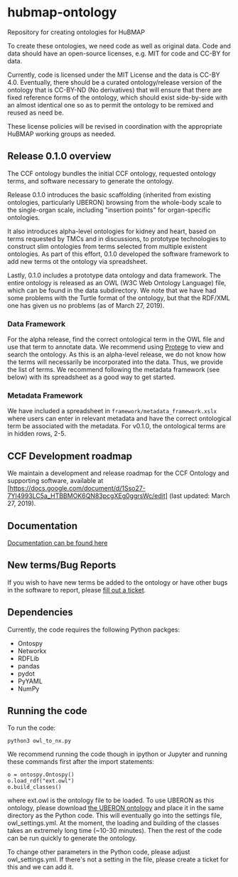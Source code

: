 # hubmap-ontology
Repository for creating ontologies for HuBMAP

To create these ontologies, we need code as well as original data. Code and data should have an open-source licenses, e.g. MIT for code and CC-BY for data.

Currently, code is licensed under the MIT License and the data is CC-BY 4.0. Eventually, there should be a curated ontology/release version of the ontology that is CC-BY-ND (No derivatives) that will ensure that there are fixed reference forms of the ontology, which should exist side-by-side with an almost identical one so as to permit the ontology to be remixed and reused as need be.

These license policies will be revised in coordination with the appropriate HuBMAP working groups as needed. 

## Release 0.1.0 overview 
The CCF ontology bundles the initial CCF ontology, requested ontology terms, and software necessary to generate the ontology. 

Release 0.1.0 introduces the basic scaffolding (inherited from existing ontologies, particularly UBERON) browsing from the whole-body scale to the single-organ scale, including "insertion points" for organ-specific ontologies. 

It also introduces alpha-level ontologies for kidney and heart, based on terms requested by TMCs and in discussions, to prototype technologies to construct slim ontologies from terms selected from multiple existent ontologies.
As part of this effort, 0.1.0 developed the software framework to add new terms ot the ontology via spreadsheet. 

Lastly, 0.1.0 includes a prototype data ontology and data framework.
The entire ontology is released as an OWL (W3C Web Ontology Language) file, which can be found in the data subdirectory.
We note that we have had some problems with the Turtle format of the ontology, but that the RDF/XML one has given us no problems (as of March 27, 2019).

### Data Framework

For the alpha release, find the correct ontological term in the OWL file and use that term to annotate data. We recommend using [Protege](https://protege.stanford.edu/products.php#desktop-protege) to view and search the ontology.
As this is an alpha-level release, we do not know how the terms will necessarily be incorporated into the data.
Thus, we provide the list of terms. We recommend following the metadata framework (see below) with its spreadsheet as a good way to get started.

### Metadata Framework

We have included a spreadsheet in
```framework/metadata_framework.xslx```
where users can enter in relevant metadata and have the correct ontological term be associated with the metadata.
For v0.1.0, the ontological terms are in hidden rows, 2-5.

## CCF Development roadmap
We maintain a development and release roadmap for the CCF Ontology and supporting software, available at [https://docs.google.com/document/d/1Sso27-7YI4993LC5a_HTBBMOK6QN83pcgXEg0ggrsWc/edit] (last updated: March 27, 2019).

## Documentation

[Documentation can be found here](https://docs.google.com/document/d/1X21O5DgGkq9ngPOsBZa-qy1-6Y2MiohJD7Bt-JFyysY/edit#)

## New terms/Bug Reports

If you wish to have new terms be added to the ontology or have other bugs in the software to report, please [fill out a ticket](https://github.com/hubmapconsortium/hubmap-ontology/issues).

## Dependencies

Currently, the code requires the following Python packges:
* Ontospy
* Networkx
* RDFLib
* pandas
* pydot
* PyYAML
* NumPy

## Running the code

To run the code:
```
python3 owl_to_nx.py
```
We recommend running the code though in ipython or Jupyter and running these commands first after the import statements:
```
o = ontospy.Ontospy()
o.load_rdf("ext.owl")
o.build_classes()
```
where ext.owl is the ontology file to be loaded.
To use UBERON as this ontology, please download [the UBERON ontology](http://purl.obolibrary.org/obo/uberon/ext.owl) and place it in the same directory as the Python code.
This will eventually go into the settings file, owl_settings.yml.
At the moment, the loading and building of the classes takes an extremely long time (~10-30 minutes). Then the rest of the code can be run quickly to generate the ontology.

To change other parameters in the Python code, please adjust owl_settings.yml.
If there's not a setting in the file, please create a ticket for this and we can add it.
